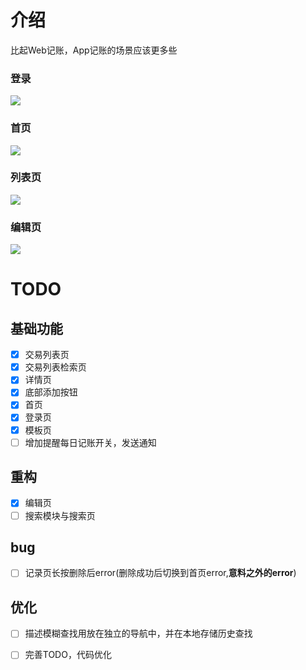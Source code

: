 # 介绍

比起Web记账，App记账的场景应该更多些

### 登录

![](./preview/login.png)



### 首页

![](./preview/home.png)

### 列表页

![](./preview/list.png)

### 编辑页

![](./preview/edit.png)

# TODO

## 基础功能
- [x] 交易列表页
- [x] 交易列表检索页
- [x] 详情页
- [x] 底部添加按钮
- [x] 首页
- [x] 登录页
- [x] 模板页
- [ ] 增加提醒每日记账开关，发送通知

## 重构
- [x] 编辑页
- [ ] 搜索模块与搜索页

## bug
- [ ] 记录页长按删除后error(删除成功后切换到首页error,**意料之外的error**)

## 优化
- [ ] 描述模糊查找用放在独立的导航中，并在本地存储历史查找
- [ ] 完善TODO，代码优化

